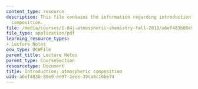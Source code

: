 ```yaml
---
content_type: resource
description: This file contains the information regarding introduction-atmospheric
  composition.
file: /media/courses/1-84j-atmospheric-chemistry-fall-2013/a6ef483b88e9ee972eee39ca8c16be74_MIT1_84JF13_Lec1_intro.pdf
file_type: application/pdf
learning_resource_types:
- Lecture Notes
ocw_type: OCWFile
parent_title: Lecture Notes
parent_type: CourseSection
resourcetype: Document
title: Introduction; atmospheric composition
uid: a6ef483b-88e9-ee97-2eee-39ca8c16be74
---
```

